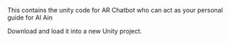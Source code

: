 This contains the unity code for AR Chatbot who can act as your personal guide for Al Ain

Download and load it into a new Unity project. 

